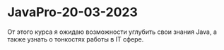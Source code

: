 # JavaPro-20-03-2023
От этого курса я ожидаю возможности углубить свои знания Java, а также узнать о тонкостях работы в IT сфере.
